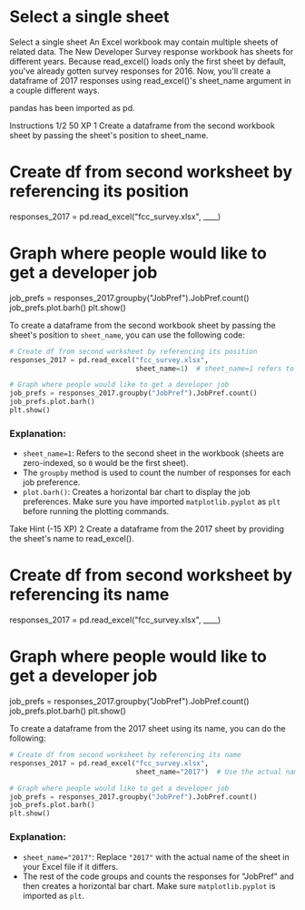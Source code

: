 # Select a single sheet

Select a single sheet
An Excel workbook may contain multiple sheets of related data. The New Developer Survey response workbook has sheets for different years. Because read_excel() loads only the first sheet by default, you've already gotten survey responses for 2016. Now, you'll create a dataframe of 2017 responses using read_excel()'s sheet_name argument in a couple different ways.

pandas has been imported as pd.

Instructions 1/2
50 XP
1
Create a dataframe from the second workbook sheet by passing the sheet's position to sheet_name.
# Create df from second worksheet by referencing its position
responses_2017 = pd.read_excel("fcc_survey.xlsx",
                               ____)

# Graph where people would like to get a developer job
job_prefs = responses_2017.groupby("JobPref").JobPref.count()
job_prefs.plot.barh()
plt.show()

To create a dataframe from the second workbook sheet by passing the sheet's position to `sheet_name`, you can use the following code:

```python
# Create df from second worksheet by referencing its position
responses_2017 = pd.read_excel("fcc_survey.xlsx",
                               sheet_name=1)  # sheet_name=1 refers to the second sheet

# Graph where people would like to get a developer job
job_prefs = responses_2017.groupby("JobPref").JobPref.count()
job_prefs.plot.barh()
plt.show()
```

### Explanation:
- `sheet_name=1`: Refers to the second sheet in the workbook (sheets are zero-indexed, so `0` would be the first sheet).
- The `groupby` method is used to count the number of responses for each job preference.
- `plot.barh()`: Creates a horizontal bar chart to display the job preferences. Make sure you have imported `matplotlib.pyplot` as `plt` before running the plotting commands.

Take Hint (-15 XP)
2
Create a dataframe from the 2017 sheet by providing the sheet's name to read_excel().
# Create df from second worksheet by referencing its name
responses_2017 = pd.read_excel("fcc_survey.xlsx",
                               ____)

# Graph where people would like to get a developer job
job_prefs = responses_2017.groupby("JobPref").JobPref.count()
job_prefs.plot.barh()
plt.show()

To create a dataframe from the 2017 sheet using its name, you can do the following:

```python
# Create df from second worksheet by referencing its name
responses_2017 = pd.read_excel("fcc_survey.xlsx",
                               sheet_name="2017")  # Use the actual name of the sheet

# Graph where people would like to get a developer job
job_prefs = responses_2017.groupby("JobPref").JobPref.count()
job_prefs.plot.barh()
plt.show()
```

### Explanation:
- `sheet_name="2017"`: Replace `"2017"` with the actual name of the sheet in your Excel file if it differs.
- The rest of the code groups and counts the responses for "JobPref" and then creates a horizontal bar chart. Make sure `matplotlib.pyplot` is imported as `plt`.